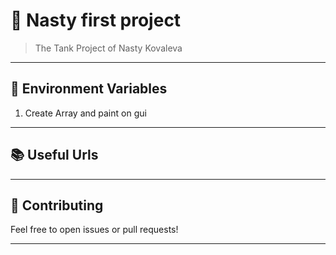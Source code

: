 # 🚀 Nasty first project

> The Tank Project of Nasty Kovaleva

---

## 📝 Environment Variables

1. Create Array and paint on gui

---

## 📚 Useful Urls

---

## 🤝 Contributing

Feel free to open issues or pull requests!

---